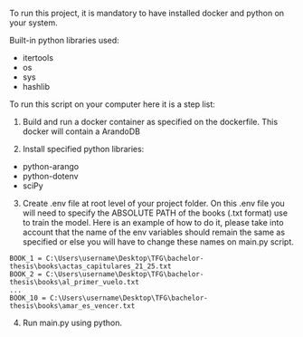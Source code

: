 To run this project, it is mandatory to have installed docker and python on your system.

Built-in python libraries used:
- itertools
- os
- sys
- hashlib

To run this script on your computer here it is a step list:

1. Build and run a docker container as specified on the dockerfile. This docker will contain a ArandoDB

2. Install specified python libraries:
- python-arango
- python-dotenv
- sciPy

3. Create .env file at root level of your project folder. On this .env file you will need to specify the ABSOLUTE PATH of the books (.txt format)
use to train the model. Here is an example of how to do it, please take into account that the name of the env variables should remain the same as 
specified or else you will have to change these names on main.py script.

```
BOOK_1 = C:\Users\username\Desktop\TFG\bachelor-thesis\books\actas_capitulares_21_25.txt
BOOK_2 = C:\Users\username\Desktop\TFG\bachelor-thesis\books\al_primer_vuelo.txt
...
BOOK_10 = C:\Users\username\Desktop\TFG\bachelor-thesis\books\amar_es_vencer.txt
```

4. Run main.py using python.